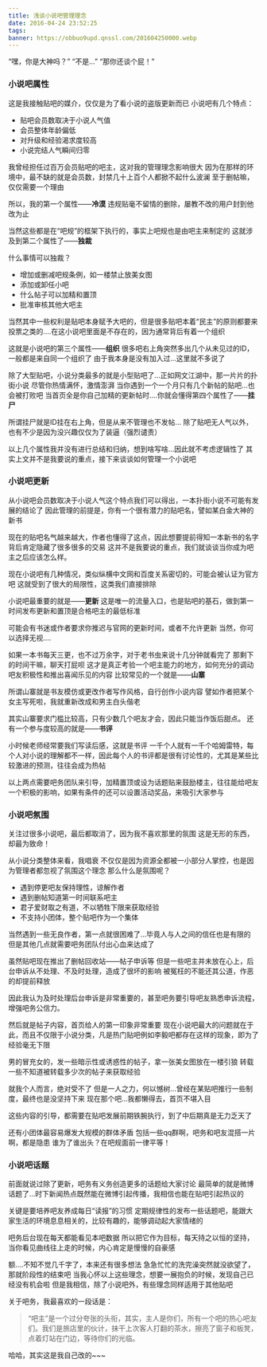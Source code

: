 ```yaml
---
title: 浅谈小说吧管理理念
date: 2016-04-24 23:52:25
tags:
banner: https://obbuo9upd.qnssl.com/201604250000.webp
---
```

“嘿，你是大神吗？”
“不是...”
“那你还谈个屁！”

<!--more-->

### 小说吧属性

这是我接触贴吧的媒介，仅仅是为了看小说的盗版更新而已
小说吧有几个特点：
- 贴吧会员数取决于小说人气值
- 会员整体年龄偏低
- 对升级和经验渴求度较高
- 小说完结人气瞬间归零

我曾经担任过百万会员贴吧的吧主，这对我的管理理念影响很大
因为在那样的环境中，最不缺的就是会员数，封禁几十上百个人都掀不起什么波澜
至于删帖嘛，仅仅需要一个理由

所以，我的第一个属性——**冷漠**
违规贴毫不留情的删除，屡教不改的用户封到他改为止

当然这些都是在“吧规”的框架下执行的，事实上吧规也是由吧主来制定的
这就涉及到第二个属性了——**独裁**

什么事情可以独裁？
- 增加或删减吧规条例，如一楼禁止放美女图
- 添加或卸任小吧
- 什么帖子可以加精和置顶
- 批准审核其他大吧主

当然其中一些权利是贴吧本身赋予大吧的，但是很多贴吧本着“民主”的原则都要来投票之类的....在这小说吧里面是不存在的，因为通常背后有着一个组织

这就是小说吧的第三个属性——**组织**
很多吧右上角突然多出几个从未见过的ID，一般都是来自同一个组织了
由于我本身是没有加入过...这里就不多说了

除了大型贴吧，小说分类最多的就是小型贴吧了...正如网文江湖中，那一片片的扑街小说
尽管你热情满怀，激情澎湃
当你遇到一个一个月只有几个新帖的贴吧...也会被打败吧
当首页全是你自己加精的更新帖时....你就会懂得第四个属性了——**挂尸**

所谓挂尸就是ID挂在右上角，但是从来不管理也不发帖...
除了贴吧无人气以外，也有不少是因为没兴趣仅仅为了装逼（强烈谴责）

以上几个属性我并没有进行总结和归纳，想到啥写啥...因此就不考虑逻辑性了
其实上文并不是我要说的重点，接下来谈谈如何管理一个小说吧

### 小说吧更新

从小说吧会员数取决于小说人气这个特点我们可以得出，一本扑街小说不可能有发展的结论了
因此管理的前提是，你有一个很有潜力的贴吧名，譬如某白金大神的新书

现在的贴吧名气越来越大，作者也懂得了这点，因此想要提前得知一本新书的名字背后肯定隐藏了很多很多的交易
这并不是我要说的重点，我们就谈谈当你成为吧主之后应该怎么样。

现在小说吧有几种情况，类似纵横中文网和百度关系密切的，可能会被认证为官方吧
这就受到了很大的局限性，这类我们直接排除

小说吧最重要的就是——**更新**
这是唯一的流量入口，也是贴吧的基石，做到第一时间发布更新和置顶是合格吧主的最低标准

可能会有书迷或作者要求你推迟与官网的更新时间，或者不允许更新
当然，你可以选择无视....

如果一本书每天三更，也不过万余字，对于老书虫来说十几分钟就看完了
那剩下的时间干嘛，聊天打屁呗
这才是真正考验一个吧主能力的地方，如何充分的调动吧友积极性和推出喜闻乐见的内容
比较常见的一个就是——**山寨**

所谓山寨就是书友模仿或更改作者写作风格，自行创作小说内容
譬如作者把某个女主写死啦，我就重新改成和男主白头偕老

其实山寨要求门槛比较高，只有少数几个吧友才会，因此只能当作饭后甜点。
还有一个参与度较高的就是——**书评**

小时候老师经常要我们写读后感，这就是书评
一千个人就有一千个哈姆雷特，每个人对小说的理解都不一样，因此每个人的书评都是很有讨论性的，尤其是某些比较激进的预测，往往会成为热帖

以上两点需要吧务团队来引导，加精置顶或设为话题贴来鼓励楼主，往往能给吧友一个积极的影响，如果有条件的还可以设置活动奖品，来吸引大家参与


### 小说吧氛围

关注过很多小说吧，最后都取消了，因为我不喜欢那里的氛围
这是无形的东西，却最为致命！

从小说分类整体来看，我唱衰
不仅仅是因为资源全都被一小部分人掌控，也是因为管理者都忽视了氛围这个理念
那么什么是氛围呢？

- 遇到停更吧友保持理性，谅解作者
- 遇到删帖知道第一时间联系吧主
- 君子爱财取之有道，不以牺牲下限来获取经验
- 不支持小团体，整个贴吧作为一个集体

当然遇到一些无良作者，第一点就很困难了...毕竟人与人之间的信任也是有限的
但是其他几点就需要吧务团队付出心血来达成了

虽然贴吧现在推出了删帖回收站——帖子申诉等
但是一些吧主并未放在心上，后台申诉从不处理、不及时处理，造成了很坏的影响
被冤枉的不能还其公道，作恶的却提前释放

因此我认为及时处理后台申诉是非常重要的，甚至吧务要引导吧友熟悉申诉流程，增强吧务公信力。

然后就是帖子内容，首页给人的第一印象非常重要
现在小说吧最大的问题就在于此，而且不仅限于小说分类，凡是热门贴吧例如李毅吧都存在这样的现象，即为了经验毫无下限

男的冒充女的，发一些暗示性或诱惑性的帖子，拿一张美女图放在一楼引狼
转载一些不知道被转载多少次的帖子来获取经验

就我个人而言，绝对受不了
但是一人之力，何以憾树...曾经在某贴吧推行一些制度，最终也是没坚持下来
现在那个吧...我都懒得去，首页不堪入目

这些内容的引导，都需要在贴吧发展前期铁腕执行，到了中后期真是无力乏天了

还有小团体最容易爆发大规模的群体矛盾
包括一些qq群啊，吧务和吧友混搭一片啊，都是隐患
谁为了谁出头？在吧规面前一律平等！

### 小说吧话题

前面就说过除了更新，吧务有义务创造更多的话题给大家讨论
最简单的就是微博话题了...时下新闻热点既然能在微博引起传播，我相信也能在贴吧引起热议的

关键是要培养吧友养成每日“读报”的习惯
定期规律性的发布一些话题吧，能跟大家生活的环境息息相关的，比较有趣的，能够调动起大家情绪的

吧务后台现在每天都能看见本吧数据
所以把它作为目标，每天持之以恒的坚持，当你看见曲线往上走的时候，内心肯定是慢慢的自豪感

额....不知不觉几千字了，本来还有很多想法
急急忙忙的洗完澡突然就没欲望了，那就阶段性的结束吧
当我心怀以上这些理念，想要一展抱负的时候，发现自己已经没有机会啦
但是我相信，除了小说吧外，有些理念同样适用于其他贴吧

关于吧务，我最喜欢的一段话是：

>  “吧主”是一个过分夸张的头衔，其实，主人是你们，所有一个吧的热心吧友们。我们是旅店里的伙计，抹干上次客人打翻的茶水，擦亮了窗子和板凳，点着灯站在门边，等待你们的光临。 

哈哈，其实这是我自己改的~~~
